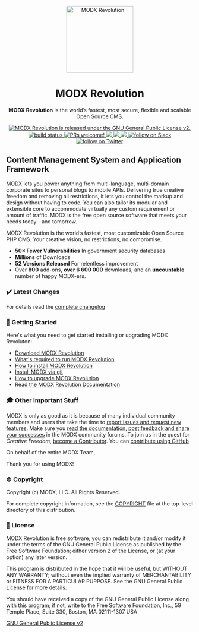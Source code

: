 <p align="center">
  <a href="https//modx.com/">
    <img alt="MODX Revolution" src="https://modx.com/assets/design/css/images/modx-logo-color.svg" width="180" />
  </a>
</p>
<h1 align="center">
  MODX Revolution
</h1>
<p align="center">
  <strong>MODX Revolution</strong> is the world’s fastest, most secure, flexible and scalable Open Source CMS.
</p>
<p align="center">
    <a href="./LICENSE">
      <img src="https://img.shields.io/badge/License-GPL%20v2-blue.svg" alt="MODX Revolution is released under the GNU General Public License v2." />
    </a>
    <a href="https://travis-ci.org/modxcms/revolution">
      <img src="https://travis-ci.org/modxcms/revolution.svg?branch=2.x" alt="build status">
    </a>
    <a href="https://docs.modx.com/community/">
      <img src="https://img.shields.io/badge/PRs-welcome-brightgreen.svg" alt="PRs welcome!" />
    </a>
    <a href="https://github.com/modxcms/revolution/issues" alt="Issues">
      <img src="https://img.shields.io/github/issues-closed/modxcms/revolution.svg" />
    </a>
    <a href="https://github.com/modxcms/revolution/pulls" alt=" Pull requests">
        <img src="https://img.shields.io/github/issues-pr/modxcms/revolution.svg" />
    </a>
    <a href="https://github.com/badges/modxcms/revolution/contributors" alt="Contributors">
      <img src="https://img.shields.io/github/contributors/modxcms/revolution.svg" />
    </a>
    <a href="https://modx.org">
        <img src="https://img.shields.io/badge/chat_in_slack-online-green.svg?longCache=true&style=flat&logo=slack" alt="follow on Slack">
    </a>
    <a href="https://twitter.com/intent/follow?screen_name=modx">
        <img src="https://img.shields.io/twitter/follow/modx.svg?style=social&logo=twitter" alt="follow on Twitter">
    </a>
</p>

## Content Management System and Application Framework

MODX lets you power anything from multi-language, multi-domain corporate sites to personal blogs to mobile APIs. Delivering true creative freedom and removing all restrictions, it lets you control the markup and design without having to code. You can also tailor its modular and extensible core to accommodate virtually any custom requirement or amount of traffic. MODX is the free open source software that meets your needs today—and tomorrow.

MODX Revolution is the world’s fastest, most customizable Open Source PHP CMS. Your creative vision, no restrictions, no compromise.

-   **50× Fewer Vulnerabilities** In government security databases
-   **Millions** of Downloads
-   **52 Versions Released** For relentless improvement
-   Over **800** add-ons, **over 6 600 000** downloads, and an **uncountable** number of happy MODX-ers.

### :heavy_check_mark: Latest Changes

For details read the [complete changelog](./core/docs/changelog.txt 'complete changelog')

### 🚀 Getting Started

Here's what you need to get started installing or upgrading MODX Revoluton:

-   [Download MODX Revolution](http://modx.com/download/ 'Download MODX')
-   [What's required to run MODX Revolution](http://rtfm.modx.com/revolution/2.x/getting-started/server-requirements 'Server Requirements - MODx Revolution 2.x - MODx Documentation')
-   [How to install MODX Revolution](http://rtfm.modx.com/revolution/2.x/getting-started/installation/basic-installation 'Basic Installation - MODx Revolution 2.x - MODx Documentation')
-   [Install MODX via git](http://rtfm.modx.com/revolution/2.x/getting-started/installation/git-installation 'Git Installation - MODx Revolution 2.x - MODx Documentation')
-   [How to upgrade MODX Revolution](http://rtfm.modx.com/revolution/2.x/administering-your-site/upgrading-modx 'Upgrading MODx - MODx Revolution 2.x - MODx Documentation')
-   [Read the MODX Revolution Documentation](http://rtfm.modx.com/revolution/2.x/ 'Home - MODx Revolution 2.x - MODx Documentation')

### 🎓 Other Important Stuff

MODX is only as good as it is because of many individual community members and users that take the time to [report issues and request new features](https://github.com/modxcms/revolution/issues 'MODX Github Issues'). Make sure you [read the documentation](http://rtfm.modx.com/revolution/2.x/ 'Home - MODx Revolution 2.x - MODx Documentation'), [post feedback and share your successes](http://forums.modx.com/board/?board=264 'MODX :: Revolution 2.2') in the MODX community forums. To join us in the quest for _Creative Freedom_, [become a Contributor](http://rtfm.modx.com/community/). You can [contribute using GitHub](http://rtfm.modx.com/community/contribute/using-git-and-github/ 'Contribute to MODX via GitHub')

On behalf of the entire MODX Team,

Thank you for using MODX!

### :copyright: Copyright

Copyright (c) MODX, LLC. All Rights Reserved.

For complete copyright information, see the [COPYRIGHT](./COPYRIGHT 'Copyright') file at the top-level directory of this distribution.

### :memo: License

MODX Revolution is free software; you can redistribute it and/or modify it under the terms of the GNU General Public License as published by the Free Software Foundation; either version 2 of the License, or (at your option) any later version.

This program is distributed in the hope that it will be useful, but WITHOUT ANY WARRANTY; without even the implied warranty of MERCHANTABILITY or FITNESS FOR A PARTICULAR PURPOSE. See the GNU General Public License for more details.

You should have received a copy of the GNU General Public License along with this program; if not, write to the Free Software Foundation, Inc., 59 Temple Place, Suite 330, Boston, MA 02111-1307 USA

[GNU General Public License v2](./LICENSE 'GNU General Public License v2')

